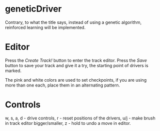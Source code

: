 # geneticDriver
Contrary, to what the title says, instead of using a genetic algorithm, reinforced learning will be implemented.
# Editor
Press the *Create Track!* button to enter the track editor.
Press the *Save* button to save your track and give it a try, the starting point of drivers is marked.

The pink and white colors are used to set checkpoints, if you are using more than one each, place them in an alternating pattern.
# Controls
w, s, a, d - drive controls,
r - reset positions of the drivers,
u/j - make brush in track editor bigger/smaller,
z - hold to undo a move in editor.